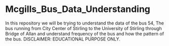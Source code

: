 # Mcgills_Bus_Data_Understanding
In this repository we will be trying to understand the data of the bus 54, The bus running from City Center of Stirling to the University of Stirling through Bridge of Allan and understand frequency of the bus and how the pattern of the bus. DISCLAIMER: EDUCATIONAL PURPOSE ONLY.
